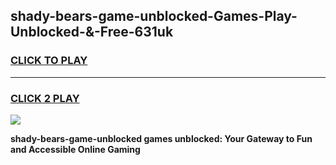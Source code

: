 
## shady-bears-game-unblocked-Games-Play-Unblocked-&-Free-631uk
<h3>
<a href="https://premium76.site?title=shady-bears-game-unblocked&ref=24A">CLICK TO PLAY</a></h3>
<hr>

<h3>
<a href="https://premium76.site?title=shady-bears-game-unblocked&ref=24A">CLICK 2 PLAY</a>
  
</h3>

<a href="https://premium76.site?title=shady-bears-game-unblocked&ref=24A"><img src="https://clearcache.store/games.png"></a>


**shady-bears-game-unblocked games unblocked: Your Gateway to Fun and Accessible Online Gaming**
